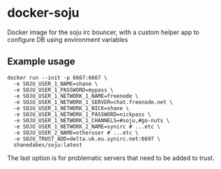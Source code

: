 # docker-soju
Docker image for the soju irc bouncer, with a custom helper app to configure DB using environment variables

## Example usage

    docker run --init -p 6667:6667 \
      -e SOJU_USER_1_NAME=shane \
      -e SOJU_USER_1_PASSWORD=mypass \
      -e SOJU_USER_1_NETWORK_1_NAME=freenode \
      -e SOJU_USER_1_NETWORK_1_SERVER=chat.freenode.net \
      -e SOJU_USER_1_NETWORK_1_NICK=shane \
      -e SOJU_USER_1_NETWORK_1_PASSWORD=nickpass \
      -e SOJU_USER_1_NETWORK_1_CHANNELS=#soju,#go-nuts \
      -e SOJU_USER_1_NETWORK_2_NAME=synirc # ...etc \
      -e SOJU_USER_2_NAME=otheruser # ...etc \
      -e SOJU_TRUST_ADD=delta.uk.eu.synirc.net:6697 \
      shanedabes/soju:latest 

The last option is for problematic servers that need to be added to trust.
